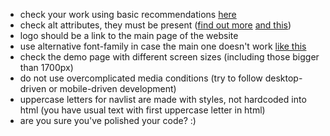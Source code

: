 - check your work using basic recommendations [here](https://github.com/mate-academy/layout_search-bar-airbnb/blob/master/checklist.md)
- check alt attributes, they must be present ([find out more](https://osric.com/chris/accidental-developer/2012/01/when-should-alt-text-be-blank/) [and this](https://9clouds.com/blog/the-importance-of-alt-attributes-aka-alt-text/))
- logo should be a link to the main page of the website
- use alternative font-family in case the main one doesn't work [like this](https://www.w3schools.com/cssref/pr_font_font-family.asp)
- check the demo page with different screen sizes (including those bigger than 1700px)
- do not use overcomplicated media conditions (try to follow desktop-driven or mobile-driven development)
- uppercase letters for navlist are made with styles, not hardcoded into html (you have usual text with first uppercase letter in html)
- are you sure you've polished your code? :)
